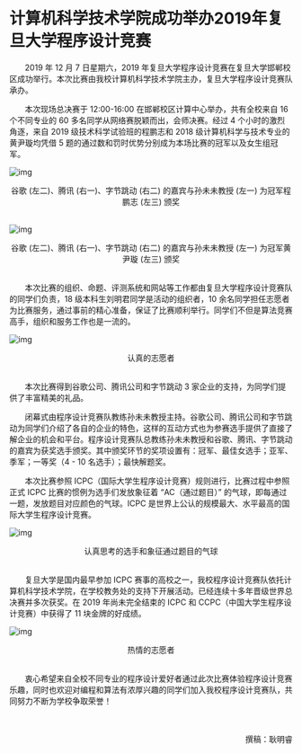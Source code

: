 # 计算机科学技术学院成功举办2019年复旦大学程序设计竞赛

&nbsp;&nbsp;&nbsp;&nbsp;&nbsp;&nbsp;&nbsp;2019 年 12 月 7 日星期六，2019 年复旦大学程序设计竞赛在复旦大学邯郸校区成功举行。本次比赛由我校计算机科学技术学院主办，复旦大学程序设计竞赛队承办。

&nbsp;&nbsp;&nbsp;&nbsp;&nbsp;&nbsp;&nbsp;本次现场总决赛于 12:00-16:00 在邯郸校区计算中心举办，共有全校来自 16 个不同专业的 60 多名同学从网络赛脱颖而出，会师决赛。经过 4 个小时的激烈角逐，来自 2019 级技术科学试验班的程鹏志和 2018 级计算机科学与技术专业的黄尹璇均凭借 5 题的通过数和罚时优势分别成为本场比赛的冠军以及女生组冠军。

![img](http://www.cs.fudan.edu.cn/wp-content/uploads/2019/12/00862144a0d2257ebeeafac2c5e8b2a7-1024x683.jpg)
<center> 谷歌 (左二)、腾讯 (右一)、字节跳动 (右二) 的嘉宾与孙未未教授 (左一) 为冠军程鹏志 (左三) 颁奖 </center>
<br />

![img](http://www.cs.fudan.edu.cn/wp-content/uploads/2019/12/ac1813a5d8f137b7469a558a52934cc7-1024x679.jpg)
<center> 谷歌 (左二)、腾讯 (右一)、字节跳动 (右二) 的嘉宾与孙未未教授 (左一) 为冠军黄尹璇 (左三) 颁奖 </center>
<br />

&nbsp;&nbsp;&nbsp;&nbsp;&nbsp;&nbsp;&nbsp;本次比赛的组织、命题、评测系统和网站等工作都由复旦大学程序设计竞赛队的同学们负责，18 级本科生刘明君同学是活动的组织者，10 余名同学担任志愿者为比赛服务，通过事前的精心准备，保证了比赛顺利举行。同学们不但是算法竞赛高手，组织和服务工作也是一流的。

![img](http://www.cs.fudan.edu.cn/wp-content/uploads/2019/12/5256136f68172ccf5570961d543df8af-1024x683.jpg)
<center> 认真的志愿者 </center>
<br />

&nbsp;&nbsp;&nbsp;&nbsp;&nbsp;&nbsp;&nbsp;本次比赛得到谷歌公司、腾讯公司和字节跳动 3 家企业的支持，为同学们提供了丰富精美的礼品。

&nbsp;&nbsp;&nbsp;&nbsp;&nbsp;&nbsp;&nbsp;闭幕式由程序设计竞赛队教练孙未未教授主持。谷歌公司、腾讯公司和字节跳动为同学们介绍了各自的企业的特色，这样的互动方式也为参赛选手提供了直接了解企业的机会和平台。程序设计竞赛队总教练孙未未教授和谷歌、腾讯、字节跳动的嘉宾为获奖选手颁奖。其中颁奖环节的奖项设置有：冠军、最佳女选手；亚军、季军；一等奖（4 - 10 名选手）；最快解题奖。

&nbsp;&nbsp;&nbsp;&nbsp;&nbsp;&nbsp;&nbsp;本次比赛参照 ICPC（国际大学生程序设计竞赛）规则进行，比赛过程中参照正式 ICPC 比赛的惯例为选手们发放象征着 “AC（通过题目）” 的气球，即每通过一题，发放题目对应颜色的气球。ICPC 是世界上公认的规模最大、水平最高的国际大学生程序设计竞赛。

![img](http://www.cs.fudan.edu.cn/wp-content/uploads/2019/12/8b8c1bed38120813384d6ff90dc8f694-1024x679.jpg)
<center> 认真思考的选手和象征通过题目的气球 </center>
<br/>

&nbsp;&nbsp;&nbsp;&nbsp;&nbsp;&nbsp;&nbsp;复旦大学是国内最早参加 ICPC 赛事的高校之一，我校程序设计竞赛队依托计算机科学技术学院，在学校教务处的支持下开展活动。已经连续十多年晋级世界总决赛并多次获奖。在 2019 年尚未完全结束的 ICPC 和 CCPC（中国大学生程序设计竞赛）中获得了 11 块金牌的好成绩。

![img](http://www.cs.fudan.edu.cn/wp-content/uploads/2019/12/a14e9130c0109b97cc9350252c35ff81-1024x683.jpg)
<center> 热情的志愿者 </center>
<br />

&nbsp;&nbsp;&nbsp;&nbsp;&nbsp;&nbsp;&nbsp;衷心希望来自全校不同专业的程序设计爱好者通过此次比赛体验程序设计竞赛乐趣，同时也欢迎对编程和算法有浓厚兴趣的同学们加入我校程序设计竞赛队，共同努力不断为学校争取荣誉！

<br />
<br />

<div style = "text-align: right"> 撰稿：耿明睿 </div>